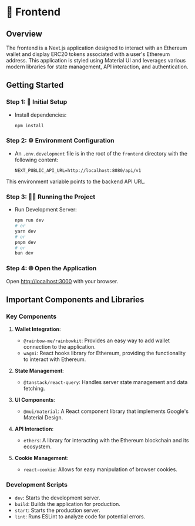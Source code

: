 # 🚀 Frontend

## Overview

The frontend is a Next.js application designed to interact with an Ethereum wallet and display ERC20 tokens associated with a user's Ethereum address. This application is styled using Material UI and leverages various modern libraries for state management, API interaction, and authentication.

## Getting Started

### Step 1: 🚀 Initial Setup

- Install dependencies:

    ```bash
    npm install
    ```

### Step 2: ⚙️ Environment Configuration

- An `.env.development` file is in the root of the `frontend` directory with the following content:

    ```env
    NEXT_PUBLIC_API_URL=http://localhost:8080/api/v1
    ```

This environment variable points to the backend API URL.

### Step 3: 🏃‍♂️ Running the Project

- Run Development Server:

    ```bash
    npm run dev
    # or
    yarn dev
    # or
    pnpm dev
    # or
    bun dev
    ```

### Step 4: 🌐 Open the Application

Open [http://localhost:3000](http://localhost:3000) with your browser.

## Important Components and Libraries

### Key Components

1. **Wallet Integration**:
    - `@rainbow-me/rainbowkit`: Provides an easy way to add wallet connection to the application.
    - `wagmi`: React hooks library for Ethereum, providing the functionality to interact with Ethereum.

2. **State Management**:
    - `@tanstack/react-query`: Handles server state management and data fetching.

3. **UI Components**:
    - `@mui/material`: A React component library that implements Google's Material Design.

4. **API Interaction**:
    - `ethers`: A library for interacting with the Ethereum blockchain and its ecosystem.

5. **Cookie Management**:
    - `react-cookie`: Allows for easy manipulation of browser cookies.

### Development Scripts

- `dev`: Starts the development server.
- `build`: Builds the application for production.
- `start`: Starts the production server.
- `lint`: Runs ESLint to analyze code for potential errors.
